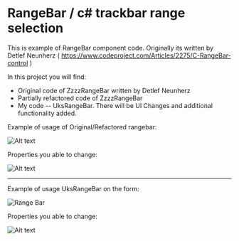 # RangeBar / c# trackbar range selection 

This is example of RangeBar component code. Originally its written by Detlef Neunherz (  https://www.codeproject.com/Articles/2275/C-RangeBar-control )

In this project you will find: 
* Original code of ZzzzRangeBar written by Detlef Neunherz
* Partially refactored code of ZzzzRangeBar
* My code -- UksRangeBar. There will be UI Changes and additional functionality added.

Example of usage of Original/Refactored rangebar:

![Alt text](http://image.prntscr.com/image/a700f3fe6869453993aaaee9674ca90e.png "c# trackbar range selection")

Properties you able to change:

![Alt text](http://image.prntscr.com/image/27bce947beae4ae28d5a22c39d10df97.png "c# trackbar range selection")

______________________________________________

Example of usage UksRangeBar on the form:

![Range Bar](http://image.prntscr.com/image/1c695bb6538f4420b88f455d1fb7393a.png "c# trackbar range selection")

Properties you able to change:

![Alt text](http://image.prntscr.com/image/f1c5b6ca985f48c0a0ac57c8c9ac1354.png "c# trackbar range selection")

